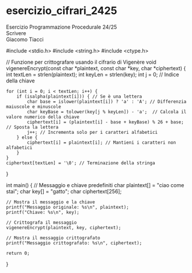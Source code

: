 # esercizio_cifrari_2425  
Esercizio Programmazione Procedurale 24/25  
Scrivere  
Giacomo 
Tiacci
  


#include <stdio.h>
#include <string.h>
#include <ctype.h>

// Funzione per crittografare usando il cifrario di Vigenère
void vigenereEncrypt(const char *plaintext, const char *key, char *ciphertext) {
    int textLen = strlen(plaintext);
    int keyLen = strlen(key);
    int j = 0; // Indice della chiave

    for (int i = 0; i < textLen; i++) {
        if (isalpha(plaintext[i])) { // Se è una lettera
            char base = islower(plaintext[i]) ? 'a' : 'A'; // Differenzia maiuscole e minuscole
            char keyBase = tolower(key[j % keyLen]) - 'a';  // Calcola il valore numerico della chiave
            ciphertext[i] = (plaintext[i] - base + keyBase) % 26 + base; // Sposta la lettera
            j++; // Incrementa solo per i caratteri alfabetici
        } else {
            ciphertext[i] = plaintext[i]; // Mantieni i caratteri non alfabetici
        }
    }
    ciphertext[textLen] = '\0'; // Terminazione della stringa
}

int main() {
    // Messaggio e chiave predefiniti
    char plaintext[] = "ciao come stai";
    char key[] = "gatto";
    char ciphertext[256];

    // Mostra il messaggio e la chiave
    printf("Messaggio originale: %s\n", plaintext);
    printf("Chiave: %s\n", key);

    // Crittografa il messaggio
    vigenereEncrypt(plaintext, key, ciphertext);

    // Mostra il messaggio crittografato
    printf("Messaggio crittografato: %s\n", ciphertext);

    return 0;
}
